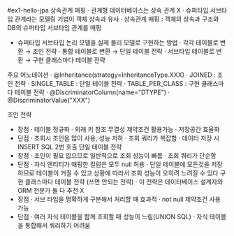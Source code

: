 #ex1-hello-jpa
상속관계 매핑
 · 관계형 데이터베이스는 상속 관계 X
 · 슈퍼타입 서브타입 관계라는 모델링 기법이 객체 상속과 유사
 · 상속관계 매핑 : 객체의 상속과 구조와 DB의 슈퍼타입 서브타입 관계를 매핑
 
 - 슈퍼타입 서브타입 논리 모델을 실제 물리 모델로 구현하는 방법
 · 각각 테이블로 변환 → 조인 전략
 · 통합 테이블로 변환 → 단일 테이블 전략
 · 서브타입 테이블로 변환 → 구현 클래스마다 테이블 전략

주요 어노테이션
 · @Inheritance(strategy=InheritanceType.XXX)
  · JOINED : 조인 전략
  · SINGLE_TABLE : 단일 테이블 전략
  · TABLE_PER_CLASS : 구현 클래스마다 테이블 전략
 · @DiscriminatorColumn(name="DTYPE")
 · @DiscriminatorValue("XXX")

조인 전략
 - 장점
   · 테이블 정규화
   · 외래 키 참조 무결성 제약조건 활용가능
   · 저장공간 효율화
 - 단점
   · 조회시 조인을 많이 사용, 성능 저하
   · 조회 쿼리가 복잡함
   · 데이터 저장 시 INSERT SQL 2번 호출
단일 테이블 전략
 - 장점
   · 조인이 필요 없으므로 일반적으로 조회 성능이 빠름
   · 조회 쿼리가 단순함
 - 단점
   · 자식 엔티티가 매핑한 컬럼은 모두 null 허용
   · 단일 테이블에 모든것을 저장하므로 테이블이 커질 수 있고 상황에 따라서 조회 성능이 오히려 느려질 수 있다
구현 클래스마다 테이블 전략 (쓰면 안되는 전략)
 · 이 전략은 데이터베이스 설계자와 ORM 전문가 둘 다 추천 X
 - 장점
   · 서브 타입을 명확하게 구분해서 처리할 때 효과적
   · not null 제약조건 사용 가능
 - 단점
   · 여러 자식 테이블을 함께 조회할 때 성능이 느림(UNION SQL)
   · 자식 테이블을 통합해서 쿼리하기 어려움
   